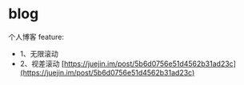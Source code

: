 # blog
个人博客
feature:
* 1、无限滚动
* 2、视差滚动 [https://juejin.im/post/5b6d0756e51d4562b31ad23c](https://juejin.im/post/5b6d0756e51d4562b31ad23c)
